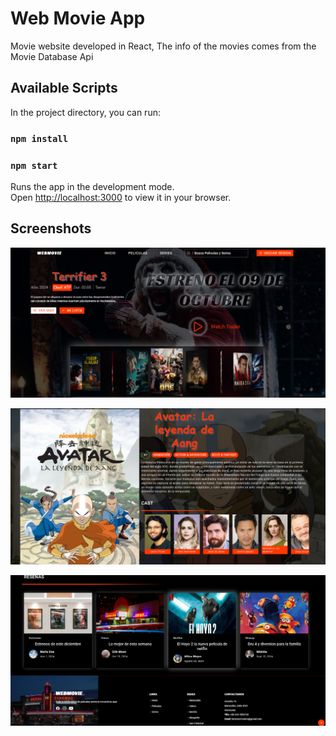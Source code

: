 # Web Movie App 

Movie website developed in React, The info of the movies comes from the Movie Database Api

## Available Scripts

In the project directory, you can run:

### `npm install`
### `npm start`

Runs the app in the development mode.\
Open [http://localhost:3000](http://localhost:3000) to view it in your browser.

## Screenshots

![image alt](https://github.com/LuisPineruaVivas/Web_Peliculas_React/blob/8c975e22a27d31fd3dfa8c4ececb55b372b7d375/public/images/landing.png)

![image alt](https://github.com/LuisPineruaVivas/Web_Peliculas_React/blob/8c975e22a27d31fd3dfa8c4ececb55b372b7d375/public/images/DetailPage.png)

![image alt](https://github.com/LuisPineruaVivas/Web_Peliculas_React/blob/8c975e22a27d31fd3dfa8c4ececb55b372b7d375/public/images/footer.png)

